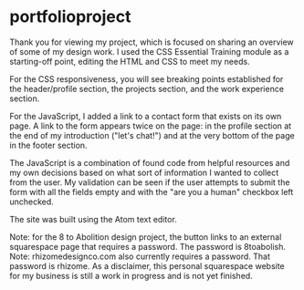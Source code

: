 # portfolioproject

Thank you for viewing my project, which is focused on sharing an overview of some of my design work. I used the CSS Essential Training module as a starting-off point, editing the HTML and CSS to meet my needs.

For the CSS responsiveness, you will see breaking points established for the header/profile section, the projects section, and the work experience section. 

For the JavaScript, I added a link to a contact form that exists on its own page. A link to the form appears twice on the page: in the profile section at the end of my introduction ("let's chat!") and at the very bottom of the page in the footer section. 

The JavaScript is a combination of found code from helpful resources and my own decisions based on what sort of information I wanted to collect from the user. My validation can be seen if the user attempts to submit the form with all the fields empty and with the "are you a human" checkbox left unchecked. 

The site was built using the Atom text editor. 

Note: for the 8 to Abolition design project, the button links to an external squarespace page that requires a password. The password is 8toabolish. 
Note: rhizomedesignco.com also currently requires a password. That password is rhizome. As a disclaimer, this personal squarespace website for my business is still a work in progress and is not yet finished. 

